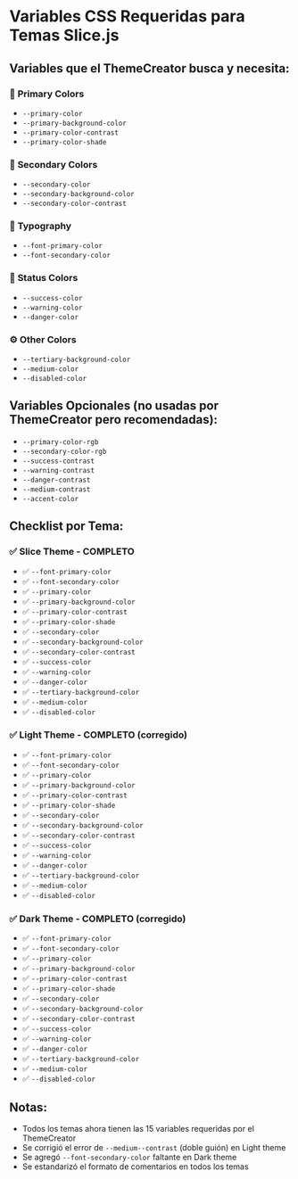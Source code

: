 # Variables CSS Requeridas para Temas Slice.js

## Variables que el ThemeCreator busca y necesita:

### 🎨 **Primary Colors**
- `--primary-color`
- `--primary-background-color`
- `--primary-color-contrast`
- `--primary-color-shade`

### 🔵 **Secondary Colors**
- `--secondary-color`
- `--secondary-background-color`
- `--secondary-color-contrast`

### 📝 **Typography**
- `--font-primary-color`
- `--font-secondary-color`

### 🎯 **Status Colors**
- `--success-color`
- `--warning-color`
- `--danger-color`

### ⚙️ **Other Colors**
- `--tertiary-background-color`
- `--medium-color`
- `--disabled-color`

## Variables Opcionales (no usadas por ThemeCreator pero recomendadas):
- `--primary-color-rgb`
- `--secondary-color-rgb`
- `--success-contrast`
- `--warning-contrast`
- `--danger-contrast`
- `--medium-contrast`
- `--accent-color`

## Checklist por Tema:

### ✅ **Slice Theme** - COMPLETO
- ✅ `--font-primary-color`
- ✅ `--font-secondary-color`
- ✅ `--primary-color`
- ✅ `--primary-background-color`
- ✅ `--primary-color-contrast`
- ✅ `--primary-color-shade`
- ✅ `--secondary-color`
- ✅ `--secondary-background-color`
- ✅ `--secondary-color-contrast`
- ✅ `--success-color`
- ✅ `--warning-color`
- ✅ `--danger-color`
- ✅ `--tertiary-background-color`
- ✅ `--medium-color`
- ✅ `--disabled-color`

### ✅ **Light Theme** - COMPLETO (corregido)
- ✅ `--font-primary-color`
- ✅ `--font-secondary-color`
- ✅ `--primary-color`
- ✅ `--primary-background-color`
- ✅ `--primary-color-contrast`
- ✅ `--primary-color-shade`
- ✅ `--secondary-color`
- ✅ `--secondary-background-color`
- ✅ `--secondary-color-contrast`
- ✅ `--success-color`
- ✅ `--warning-color`
- ✅ `--danger-color`
- ✅ `--tertiary-background-color`
- ✅ `--medium-color`
- ✅ `--disabled-color`

### ✅ **Dark Theme** - COMPLETO (corregido)
- ✅ `--font-primary-color`
- ✅ `--font-secondary-color`
- ✅ `--primary-color`
- ✅ `--primary-background-color`
- ✅ `--primary-color-contrast`
- ✅ `--primary-color-shade`
- ✅ `--secondary-color`
- ✅ `--secondary-background-color`
- ✅ `--secondary-color-contrast`
- ✅ `--success-color`
- ✅ `--warning-color`
- ✅ `--danger-color`
- ✅ `--tertiary-background-color`
- ✅ `--medium-color`
- ✅ `--disabled-color`

## Notas:
- Todos los temas ahora tienen las 15 variables requeridas por el ThemeCreator
- Se corrigió el error de `--medium--contrast` (doble guión) en Light theme
- Se agregó `--font-secondary-color` faltante en Dark theme
- Se estandarizó el formato de comentarios en todos los temas
